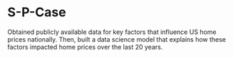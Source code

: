 # S-P-Case
Obtained publicly available data for key factors that influence US home prices nationally. Then, built a data science model that explains how these factors impacted home prices over the last 20 years.
